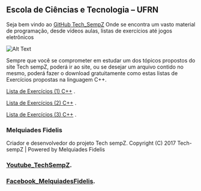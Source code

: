 ## Escola de Ciências e Tecnologia – UFRN

Seja bem vindo ao [GitHub Tech_SempZ](http://tech-sempz.blogspot.com.br/) Onde se encontra um vasto material de programação, desde vídeos aulas, listas de exercícios até jogos eletrônicos 


![Alt Text](https://i.ytimg.com/vi/6Hxe8h3Yu8I/maxresdefault.jpg)

Sempre que você se comprometer em estudar um dos tópicos propostos do site Tech sempZ, poderá ir ao site, ou se desejar um arquivo contido no mesmo, poderá fazer o download gratuitamente como estas listas de Exercícios propostas na linguagem C++.

[Lista de Exercícios (1) C++](http://tech-sempz.blogspot.com.br/2017/09/lista-de-exercicio-1-c.html) .

[Lista de Exercícios (2) C++](http://tech-sempz.blogspot.com.br/2017/09/lista-de-exercicio-2-c.html) .

[Lista de Exercícios (3) C++](http://tech-sempz.blogspot.com.br/2017/09/lista-de-exercicio-3-c.html) .

### Melquiades Fidelis

Criador e desenvolvedor do projeto Tech sempZ. Copyright (C) 2017 Tech-sempZ | Powered by Melquiades Fidelis

### [Youtube_TechSempZ](https://www.youtube.com/channel/UCdciwN8LatUX22jZkTBajfA?sub_confirmation=1).

### [Facebook_MelquiadesFidelis](https://www.facebook.com/melquiades.fidelis).
